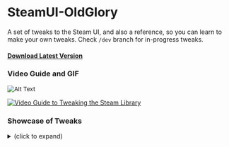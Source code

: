 # SteamUI-OldGlory

A set of tweaks to the Steam UI, and also a reference, so you can learn to make your own tweaks. Check `/dev` branch for in-progress tweaks.

#### [Download Latest Version](https://github.com/Jonius7/SteamUI-OldGlory/releases/latest)

### Video Guide and GIF

<img src="https://media.giphy.com/media/ehn6NIV3ZzVWaLyiDv/giphy.gif" alt="Alt Text" style="zoom:95%;" />

[<img src="https://i.imgur.com/2TZn4ET.png" alt="Video Guide to Tweaking the Steam Library"/>](https://www.youtube.com/watch?v=7_3e9j8FFv8)

### Showcase of Tweaks

<details>
    <summary>(click to expand)</summary><br>
    Condensed sidebar buttons <br>
    <img src="https://i.imgur.com/YDCDMD1.png" alt="img" style="zoom: 40%;" /> <br><br>
    Show more games <br>
    <img src="https://i.imgur.com/c0AJnsn.png" alt="Show more games" style="zoom: 55%;" /> <br><br>
    Fix blurred images <br>
    <img src="https://media.giphy.com/media/YIKhhaK166Iynrcer8/giphy.gif" alt="Fix blurred images" style="zoom: 100%;" /> <br><br>
    Improved game page layout <br>
    <img src="https://i.imgur.com/7UvT6OX.png" alt="Fix blurred images" style="zoom: 50%;" /> <br><br>
    Show more DLC and screenshots <br>
    <img src="https://media.giphy.com/media/cbPuBtJ1ez2v55SptR/giphy.gif" alt="Show more DLC" style="zoom:80%;" /> <br><br>
    Play bar moved up into box <br>
    <img src="https://i.imgur.com/HrgBUPl.png" alt="Play bar moved up into box" style="zoom:80%;"





</details>





## Quick Usage

#### Patching and CSS

- Install [**SteamFriendsPatcher**](https://github.com/PhantomGamers/SteamFriendsPatcher/releases). Run it, it will patch some files.
- Download [**SteamUI-OldGlory**](https://github.com/Jonius7/SteamUI-OldGlory/releases) and copy `libraryroot.custom.css` over to `Steam/steamui`.

#### JavaScript Tweaks

For running `js_tweaker.exe`: 

- Copy `js_tweaker.exe` and `fixes.txt` to `Steam/steamui` and run it. 

For running `js_tweaker.py` (requires [Python](https://www.python.org/downloads/ "Python Downloads Page")): 

- Run `pip install jsbeautifier` and `pip install jsmin` from the command-line.

- Copy `js_tweaker.py` and `fixes.txt` to `Steam/steamui` and run it.

`fixes.txt`  contains the list of JavaScript tweaks.\
Each tweak is under its own *Section Heading* marked with the line starting `###`.\
Tweaked lines are the original JS separated by two spaces from the tweaked JS:\
[original js]&#9608;&#9608;[new js]\
Some tweaks are disabled by default. Remove the `###` for each line under the *Section Heading* to enable.\
Commented lines with `###`, and blank lines are ignored. You can use this to make `fixes.txt` more readable.

#### Fix Blurred Game Images

- Download [Steam Missing Covers Downloader](https://github.com/Jonius7/steam-missing-covers-downloader/releases/tag/new-format-fix) and run `missing_cover_downloader`

## Quick Links

- [Video Guide](https://www.youtube.com/watch?v=7_3e9j8FFv8)
- [SteamUI-OldGlory Wiki](https://github.com/Jonius7/SteamUI-OldGlory/wiki)
- [GIF of tweaks](https://gyazo.com/38d0101b493741501697b4a0f5f0818f)
- [(Images) More DLC and Screenshots, more info!](https://imgur.com/a/3WTdrXP)
- [(Images) JS Tweaks](https://imgur.com/a/mL4QNYB)
- [(Images) Is Steam Grid View Back?](https://imgur.com/gallery/qcIHx0l)
- [(Images) Steam List View Proof of Concept](https://imgur.com/a/ZqvqrkR)
- [Steam Discussions](https://steamcommunity.com/discussions/forum/0/2451595019863406679/)



## What's New?
>
>#### Release 3.2.2
>
>- Fixed `steam-library_compat.bat` sometimes duplicating `libraryroot.custom.css` code
>
>- Extra fixes in `fixes.txt` - disable the What's New shelf from loading in the background
>
>#### Release 3.2
>
>- Fixes to CSS and JS tweaks to work with Steam Client Oct 8 update.
>- Delete `libraryroot.beaut.js` from directory, and run `js_tweaker` to apply JS tweaks to the > new version.
>
>#### Release 3.1
>
>- Quick update to custom CSS, cleaner glass effect
>
>- CSS Hotfixes
>
>#### Release 3
>
>New CSS for:
>
>- Play Button Box (BETA)
>- Vertical Nav Bar (BETA)
>- Classic Layout (BETA)
>
>New *configurable variables* at top of CSS file
>
>BETA CSS is functionally working, but may require some manual uncommenting in the CSS and JS
>
>[`js_tweaker`](https://github.com/Jonius7/SteamUI-OldGlory/blob/Release_3/js_tweaker) and [`fixes.txt`](https://github.com/Jonius7/SteamUI-OldGlory/blob/Release_3/fixes.txt) reworked for readability
>
>
>
>[More details...](https://github.com/Jonius7/SteamUI-OldGlory/releases)


## steam-library Support

https://github.com/AikoMidori/steam-library
To use Shiina's **steam-library** CSS skin with **SteamUI-OldGlory**:

- copy and paste into `Steam/steamui` from **SteamUI-OldGlory**: 
  - `libraryroot.custom.css`
  - `steam-library_compat.css` 
  - `steam-library_compat.bat` 
- copy and paste into `Steam/steamui` from **steam-library**:
  - `config.css` 
- run `steam-library_compat.bat`. It will prompt you asking you to confirm. Type Y and press Enter.
- a backup of your `libraryroot.custom.css` will be made at `libraryroot.custom.css.backup`
- Reload the Steam Library (either End Task on Steam Client WebHelper or trigger reload of `Steam/steamui` folder)

You should be set to go!

![preview image](https://i.imgur.com/4gWzhj9.png)

If you want to remove **steam-library's** changes, go into `libraryroot.custom.css` and delete the top lines up to and including `/* === END steam-library tweaks for SteamUI-OldGlory === */`

## Dev Notes

#### For more details, go to [Story](docs/story.md).

#### [CSS Changelog](docs/CSS%20Changelog.md)

#### [SteamUI-OldGlory Wiki](https://github.com/Jonius7/SteamUI-OldGlory/wiki)

#### Debugging Steam Library Yourself

To debug the Steam Library yourself, run Steam with the ` -dev` tag.

- Create a shortcut to `Steam` -> `Right Click` -> `Properties`.
- In `Target`, after `Steam.exe"` add `  -dev` so the end of Target looks like this: `Steam.exe" -dev`
- After opening Steam, open up the Dev Tools by clicking in the library window and pressing `Ctrl + Shift + I`

#### Build `js_tweaker.exe`

`pyinstaller --hidden-import six --onefile js_tweaker.py`
The `.spec` file is included for redundancy's sake.

#### What does `js_tweaker` do?

the JS goes through this process:

- `libraryroot.js` - original file
- `libraryroot.beaut.js` - beautified js using `jsbeautifier`
- `libraryroot.modif.js` - beautified js with modified tweaks from `fixes.txt`
- `libraryreet.js` - minified `libraryroot.modif.js` using `jsmin`

Limitation that the script only reads from `libraryroot.beaut.js` one line at a time, so you cannot use multiple lines as your search criteria to "find and replace", at the moment.

`js_tweaker` will use `libraryroot.beaut.js` if it already exists. This means:

- you can experiment in `libraryroot.modif.js` and delete it afterwards if you want to go back to the clean version `libraryroot.beaut.js
